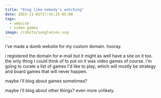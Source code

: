 ```yaml
---
title: "blog like nobody's watching"
date: 2023-11-01T17:42:23-05:00
tags:
  - website
  - video games
image: /robits/sunglasses.svg
---
```


i've made a dumb website for my custom domain. hooray.  

i registered the domain for e-mail but it might as well have a site on it too. the only thing I could think of to put on it was video games of course. i'm going to curate a list of games I'd like to play, which will mostly be strategy and board games that will never happen.  

maybe i'll blog about games sometimes?  

maybe i'll blog about other things? even more unlikely. 
